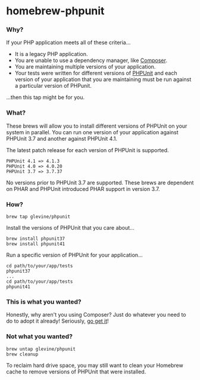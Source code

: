 homebrew-phpunit
================
### Why?
If your PHP application meets all of these criteria...

* It is a legacy PHP application.
* You are unable to use a dependency manager, like [Composer](https://getcomposer.org/).
* You are maintaining multiple versions of your application.
* Your tests were written for different versions of [PHPUnit](http://phpunit.de/) and each version of your application that you are maintaining must be run against a particular version of PHPunit.

...then this tap might be for you.

### What?
These brews will allow you to install different versions of PHPUnit on your system in parallel. You can run one version of your application against PHPUnit 3.7 and another against PHPUnit 4.1.

The latest patch release for each version of PHPUnit is supported.

```
PHPUnit 4.1 => 4.1.3
PHPUnit 4.0 => 4.0.20
PHPUnit 3.7 => 3.7.37
```

No versions prior to PHPUnit 3.7 are supported. These brews are dependent on PHAR and PHPUnit introduced PHAR support in version 3.7.

### How?
`brew tap glevine/phpunit`

Install the versions of PHPUnit that you care about...

```
brew install phpunit37
brew install phpunit41
```

Run a specific version of PHPUnit for your application...

```
cd path/to/your/app/tests
phpunit37
...
cd path/to/your/app/tests
phpunit41
```

### This is what you wanted?

Honestly, why aren't you using Composer? Just do whatever you need to do to adopt it already! Seriously, [go get it](https://getcomposer.org/)!

### Not what you wanted?

```
brew untap glevine/phpunit
brew cleanup
```

To reclaim hard drive space, you may still want to clean your Homebrew cache to remove versions of PHPUnit that were installed.
